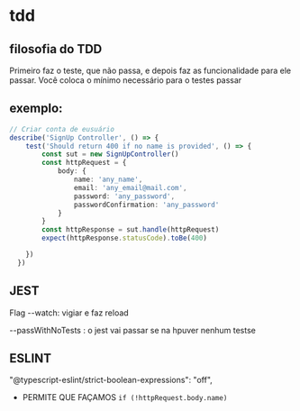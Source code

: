 # tdd

## filosofia do TDD

Primeiro faz o teste, que não passa, e depois faz as funcionalidade para ele passar. Você coloca o mínimo necessário para o testes passar

## exemplo:

```typescript
// Criar conta de eusuário
describe('SignUp Controller', () => {
    test('Should return 400 if no name is provided', () => {
        const sut = new SignUpController()
        const httpRequest = {
            body: {
                name: 'any_name',
                email: 'any_email@mail.com',
                password: 'any_password',
                passwordConfirmation: 'any_password'
            }
        }
        const httpResponse = sut.handle(httpRequest)
        expect(httpResponse.statusCode).toBe(400)

    })
  })
```

## JEST

Flag --watch: vigiar e faz reload

--passWithNoTests : o jest vai passar se na hpuver nenhum testse

## ESLINT

"@typescript-eslint/strict-boolean-expressions": "off",

+ PERMITE QUE  FAÇAMOS `if (!httpRequest.body.name)`